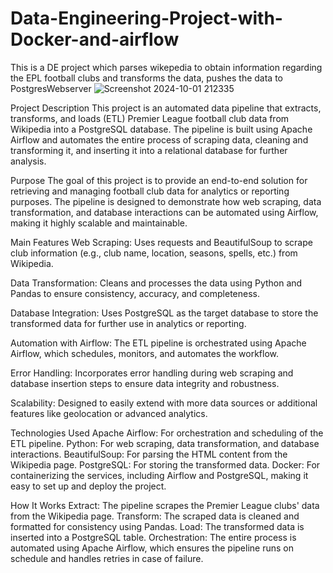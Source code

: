 # Data-Engineering-Project-with-Docker-and-airflow
This is a DE project which parses wikepedia to obtain information regarding the EPL football clubs and transforms the data, pushes the data to PostgresWebserver
![Screenshot 2024-10-01 212335](https://github.com/user-attachments/assets/55af9ea7-941c-488b-9f55-2efa9821bfc5)

Project Description
This project is an automated data pipeline that extracts, transforms, and loads (ETL) Premier League football club data from Wikipedia into a PostgreSQL database. The pipeline is built using Apache Airflow and automates the entire process of scraping data, cleaning and transforming it, and inserting it into a relational database for further analysis.

Purpose
The goal of this project is to provide an end-to-end solution for retrieving and managing football club data for analytics or reporting purposes. The pipeline is designed to demonstrate how web scraping, data transformation, and database interactions can be automated using Airflow, making it highly scalable and maintainable.

Main Features
Web Scraping: Uses requests and BeautifulSoup to scrape club information (e.g., club name, location, seasons, spells, etc.) from Wikipedia.

Data Transformation: Cleans and processes the data using Python and Pandas to ensure consistency, accuracy, and completeness.

Database Integration: Uses PostgreSQL as the target database to store the transformed data for further use in analytics or reporting.

Automation with Airflow: The ETL pipeline is orchestrated using Apache Airflow, which schedules, monitors, and automates the workflow.

Error Handling: Incorporates error handling during web scraping and database insertion steps to ensure data integrity and robustness.

Scalability: Designed to easily extend with more data sources or additional features like geolocation or advanced analytics.

Technologies Used
Apache Airflow: For orchestration and scheduling of the ETL pipeline.
Python: For web scraping, data transformation, and database interactions.
BeautifulSoup: For parsing the HTML content from the Wikipedia page.
PostgreSQL: For storing the transformed data.
Docker: For containerizing the services, including Airflow and PostgreSQL, making it easy to set up and deploy the project.

How It Works
Extract: The pipeline scrapes the Premier League clubs' data from the Wikipedia page.
Transform: The scraped data is cleaned and formatted for consistency using Pandas.
Load: The transformed data is inserted into a PostgreSQL table.
Orchestration: The entire process is automated using Apache Airflow, which ensures the pipeline runs on schedule and handles retries in case of failure.
